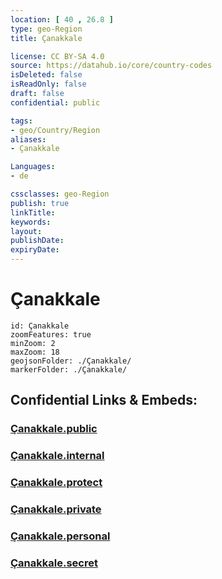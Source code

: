 ```yaml
---
location: [ 40 , 26.8 ] 
type: geo-Region
title: Çanakkale

license: CC BY-SA 4.0
source: https://datahub.io/core/country-codes
isDeleted: false
isReadOnly: false
draft: false
confidential: public

tags:
- geo/Country/Region
aliases:
- Çanakkale

Languages:
- de

cssclasses: geo-Region
publish: true
linkTitle: 
keywords: 
layout: 
publishDate: 
expiryDate: 
---
```


# Çanakkale

```leaflet
id: Çanakkale
zoomFeatures: true 
minZoom: 2 
maxZoom: 18
geojsonFolder: ./Çanakkale/
markerFolder: ./Çanakkale/
```


## Confidential Links & Embeds: 

### [Çanakkale.public](/_public/\Earth\Continent\Europe\Europe~East\Turkey\Provinces~TurkeyÇanakkale.public.md) 

### [Çanakkale.internal](/_internal/\Earth\Continent\Europe\Europe~East\Turkey\Provinces~TurkeyÇanakkale.internal.md) 

### [Çanakkale.protect](/_protect/\Earth\Continent\Europe\Europe~East\Turkey\Provinces~TurkeyÇanakkale.protect.md) 

### [Çanakkale.private](/_private/\Earth\Continent\Europe\Europe~East\Turkey\Provinces~TurkeyÇanakkale.private.md) 

### [Çanakkale.personal](/_personal/\Earth\Continent\Europe\Europe~East\Turkey\Provinces~TurkeyÇanakkale.personal.md) 

### [Çanakkale.secret](/_secret/\Earth\Continent\Europe\Europe~East\Turkey\Provinces~TurkeyÇanakkale.secret.md)

